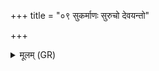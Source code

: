 +++
title = "०९ सुकर्माणः सुरुचो देवयन्तो"

+++
<details><summary>मूलम् (GR)</summary>

सुकर्माणः सुरुचो देवयन्तो  
अयो न देवा जनिमा धमन्तः ।  
शुचन्तो अग्निं ववृधन्त इन्द्रम्  
उर्वीं गव्यां बर्हिषदं नो अक्रन् ॥
</details>